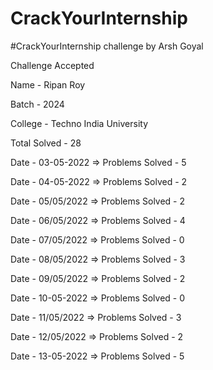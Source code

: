 # CrackYourInternship
#CrackYourInternship challenge by Arsh Goyal

Challenge Accepted

Name - Ripan Roy

Batch - 2024

College - Techno India University

Total Solved - 28

Date - 03-05-2022 => Problems Solved - 5 

Date - 04-05-2022 => Problems Solved - 2

Date - 05/05/2022 => Problems Solved - 2

Date - 06/05/2022 => Problems Solved - 4

Date - 07/05/2022 => Problems Solved - 0

Date - 08/05/2022 => Problems Solved - 3

Date - 09/05/2022 => Problems Solved - 2

Date - 10-05-2022 => Problems Solved - 0

Date - 11/05/2022 => Problems Solved - 3

Date - 12/05/2022 => Problems Solved - 2

Date - 13-05-2022 => Problems Solved - 5
